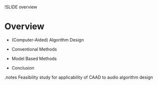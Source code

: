 !SLIDE overview

<style type="text/css">
  .overview-highlighted {
    opacity: 0.25;
  }
</style>

# Overview

* (Computer-Aided) Algorithm Design

* Conventional Methods

* Model Based Methods

* Conclusion

.notes Feasibility study for applicability of CAAD to audio algorithm design
